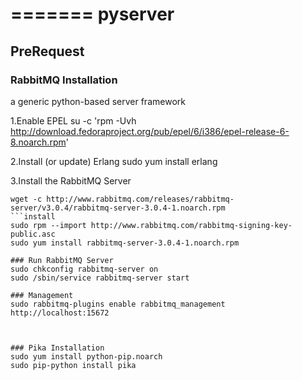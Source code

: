 =======
pyserver
========

## PreRequest

### RabbitMQ Installation
a generic python-based server framework

1.Enable EPEL
su -c 'rpm -Uvh http://download.fedoraproject.org/pub/epel/6/i386/epel-release-6-8.noarch.rpm'

2.Install (or update) Erlang
sudo yum install erlang

3.Install the RabbitMQ Server
```downloading rpm package
wget -c http://www.rabbitmq.com/releases/rabbitmq-server/v3.0.4/rabbitmq-server-3.0.4-1.noarch.rpm
```install
sudo rpm --import http://www.rabbitmq.com/rabbitmq-signing-key-public.asc
sudo yum install rabbitmq-server-3.0.4-1.noarch.rpm

### Run RabbitMQ Server
sudo chkconfig rabbitmq-server on
sudo /sbin/service rabbitmq-server start

### Management
sudo rabbitmq-plugins enable rabbitmq_management
http://localhost:15672



### Pika Installation
sudo yum install python-pip.noarch
sudo pip-python install pika

